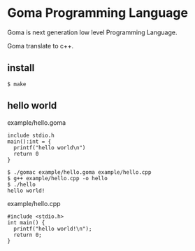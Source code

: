 # Goma Programming Language

Goma is next generation low level Programming Language.

Goma translate to c++.

## install

    $ make

## hello world

example/hello.goma

```
include stdio.h
main():int = {
  printf("hello world\n")
  return 0
}
```

    $ ./gomac example/hello.goma example/hello.cpp
    $ g++ example/hello.cpp -o hello
    $ ./hello
    hello world!

example/hello.cpp

```
#include <stdio.h>
int main() {
  printf("hello world!\n");
  return 0;
}
```


